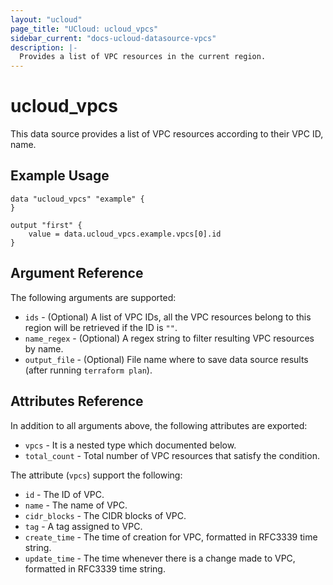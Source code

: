 ```yaml
---
layout: "ucloud"
page_title: "UCloud: ucloud_vpcs"
sidebar_current: "docs-ucloud-datasource-vpcs"
description: |-
  Provides a list of VPC resources in the current region.
---
```


# ucloud_vpcs

This data source provides a list of VPC resources according to their VPC ID, name.

## Example Usage

```hcl
data "ucloud_vpcs" "example" {
}

output "first" {
    value = data.ucloud_vpcs.example.vpcs[0].id
}
```

## Argument Reference

The following arguments are supported:

* `ids` - (Optional) A list of VPC IDs, all the VPC resources belong to this region will be retrieved if the ID is `""`.
* `name_regex` - (Optional) A regex string to filter resulting VPC resources by name.
* `output_file` - (Optional) File name where to save data source results (after running `terraform plan`).

## Attributes Reference

In addition to all arguments above, the following attributes are exported:

* `vpcs` - It is a nested type which documented below.
* `total_count` - Total number of VPC resources that satisfy the condition.

The attribute (`vpcs`) support the following:

* `id` - The ID of VPC.
* `name` - The name of VPC.
* `cidr_blocks` - The CIDR blocks of VPC.
* `tag` - A tag assigned to VPC.
* `create_time` - The time of creation for VPC, formatted in RFC3339 time string.
* `update_time` - The time whenever there is a change made to VPC, formatted in RFC3339 time string.